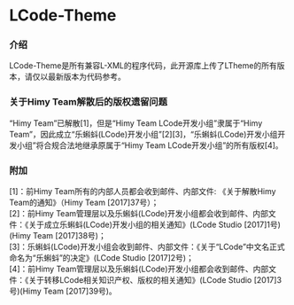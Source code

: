 <h1>LCode-Theme</h1>
<h3>介绍</h3>
LCode-Theme是所有兼容L-XML的程序代码，此开源库上传了LTheme的所有版本，请仅以最新版本为代码参考。
<h3>关于Himy Team解散后的版权遗留问题</h3>
“Himy Team”已解散[1]，但是“Himy Team LCode开发小组”隶属于“Himy Team”，因此成立“乐蝌蚪(LCode)开发小组”[2][3]，“乐蝌蚪(LCode)开发小组开发小组”将合规合法地继承原属于“Himy Team LCode开发小组”的所有版权[4]。


<h3>附加</h3>
[1]：前Himy Team所有的内部人员都会收到邮件、内部文件: 《关于解散Himy Team的通知》（Himy Team [2017]37号）；
<br />
[2]：前Himy Team管理层以及乐蝌蚪(LCode)开发小组都会收到邮件、内部文件：《关于成立乐蝌蚪(LCode)开发小组的相关通知》(LCode Studio [2017]1号)(Himy Team [2017]38号)；
<br />
[3]：乐蝌蚪(LCode)开发小组会收到邮件、内部文件：《关于“LCode”中文名正式命名为“乐蝌蚪”的决定》(LCode Studio [2017]2号)；
<br />
[4]：前Himy Team管理层以及乐蝌蚪(LCode)开发小组都会收到邮件、内部文件：《关于转移LCode相关知识产权、版权的相关通知》(LCode Studio [2017]3号)(Himy Team [2017]39号)。
